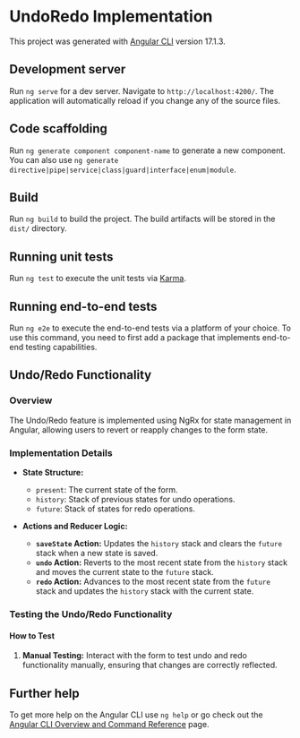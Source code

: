 # UndoRedo Implementation

This project was generated with [Angular CLI](https://github.com/angular/angular-cli) version 17.1.3.

## Development server

Run `ng serve` for a dev server. Navigate to `http://localhost:4200/`. The application will automatically reload if you change any of the source files.

## Code scaffolding

Run `ng generate component component-name` to generate a new component. You can also use `ng generate directive|pipe|service|class|guard|interface|enum|module`.

## Build

Run `ng build` to build the project. The build artifacts will be stored in the `dist/` directory.

## Running unit tests

Run `ng test` to execute the unit tests via [Karma](https://karma-runner.github.io).

## Running end-to-end tests

Run `ng e2e` to execute the end-to-end tests via a platform of your choice. To use this command, you need to first add a package that implements end-to-end testing capabilities.

## Undo/Redo Functionality

### Overview

The Undo/Redo feature is implemented using NgRx for state management in Angular, allowing users to revert or reapply changes to the form state.

### Implementation Details

- **State Structure:**

  - `present`: The current state of the form.
  - `history`: Stack of previous states for undo operations.
  - `future`: Stack of states for redo operations.

- **Actions and Reducer Logic:**
  - **`saveState` Action:** Updates the `history` stack and clears the `future` stack when a new state is saved.
  - **`undo` Action:** Reverts to the most recent state from the `history` stack and moves the current state to the `future` stack.
  - **`redo` Action:** Advances to the most recent state from the `future` stack and updates the `history` stack with the current state.

### Testing the Undo/Redo Functionality

#### How to Test

1. **Manual Testing:** Interact with the form to test undo and redo functionality manually, ensuring that changes are correctly reflected.

## Further help

To get more help on the Angular CLI use `ng help` or go check out the [Angular CLI Overview and Command Reference](https://angular.io/cli) page.
